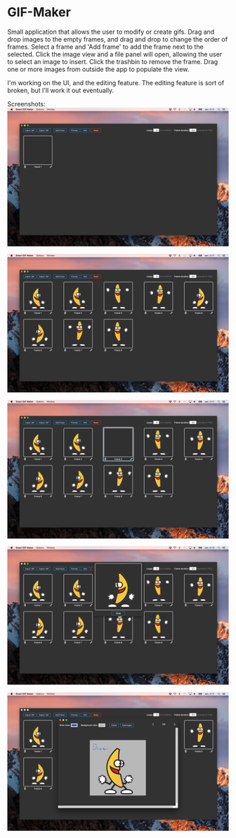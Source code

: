 # GIF-Maker
Small application that allows the user to modify or create gifs. Drag and drop images to the empty frames, and drag and drop to change the order of frames.
Select a frame and 'Add frame' to add the frame next to the selected. Click the image view and a file panel will open, allowing the user to select an image to insert. Click the trashbin to remove the frame. Drag one or more images from outside the app to populate the view.

I'm working on the UI, and the editing feature. The editing feature is sort of broken, but I'll work it out eventually.


Screenshots:
![New window](Misc/Screenshots/ss1.png)

![Loaded gif](Misc/Screenshots/ss2.png)

![New frame added to gif](Misc/Screenshots/ss3.png)

![Preview of gif being shown](Misc/Screenshots/ss4.png)

![Editing a frame](Misc/Screenshots/ss5.png)
